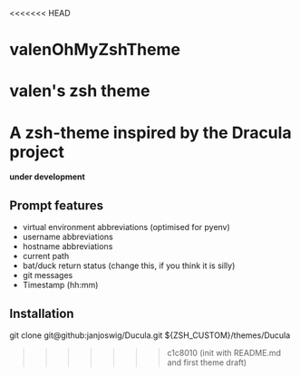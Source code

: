 <<<<<<< HEAD
# valenOhMyZshTheme
valen's zsh theme
=======
A zsh-theme inspired by the Dracula project
===========================================

**under development**

Prompt features
---------------
 * virtual environment abbreviations (optimised for pyenv)
 * username abbreviations
 * hostname abbreviations
 * current path
 * bat/duck return status (change this, if you think it is silly)
 * git messages
 * Timestamp (hh:mm)

Installation
------------

git clone git@github:janjoswig/Ducula.git ${ZSH_CUSTOM}/themes/Ducula
>>>>>>> c1c8010 (init with README.md and first theme draft)
